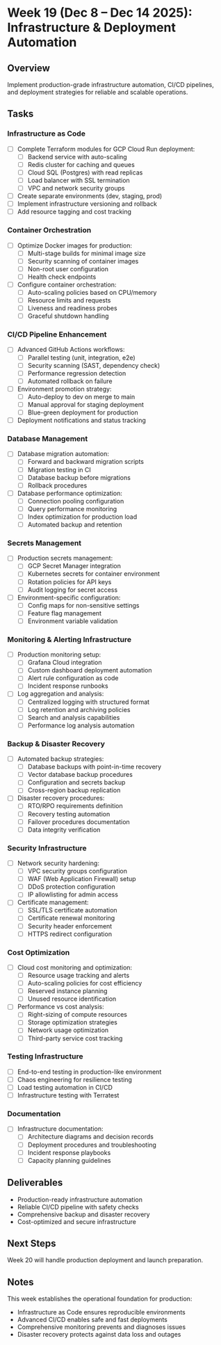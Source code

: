 # Week 19 (Dec 8 – Dec 14 2025): Infrastructure & Deployment Automation

## Overview
Implement production-grade infrastructure automation, CI/CD pipelines, and deployment strategies for reliable and scalable operations.

## Tasks
### Infrastructure as Code
- [ ] Complete Terraform modules for GCP Cloud Run deployment:
  - [ ] Backend service with auto-scaling
  - [ ] Redis cluster for caching and queues
  - [ ] Cloud SQL (Postgres) with read replicas
  - [ ] Load balancer with SSL termination
  - [ ] VPC and network security groups
- [ ] Create separate environments (dev, staging, prod)
- [ ] Implement infrastructure versioning and rollback
- [ ] Add resource tagging and cost tracking

### Container Orchestration
- [ ] Optimize Docker images for production:
  - [ ] Multi-stage builds for minimal image size
  - [ ] Security scanning of container images
  - [ ] Non-root user configuration
  - [ ] Health check endpoints
- [ ] Configure container orchestration:
  - [ ] Auto-scaling policies based on CPU/memory
  - [ ] Resource limits and requests
  - [ ] Liveness and readiness probes
  - [ ] Graceful shutdown handling

### CI/CD Pipeline Enhancement
- [ ] Advanced GitHub Actions workflows:
  - [ ] Parallel testing (unit, integration, e2e)
  - [ ] Security scanning (SAST, dependency check)
  - [ ] Performance regression detection
  - [ ] Automated rollback on failure
- [ ] Environment promotion strategy:
  - [ ] Auto-deploy to dev on merge to main
  - [ ] Manual approval for staging deployment
  - [ ] Blue-green deployment for production
- [ ] Deployment notifications and status tracking

### Database Management
- [ ] Database migration automation:
  - [ ] Forward and backward migration scripts
  - [ ] Migration testing in CI
  - [ ] Database backup before migrations
  - [ ] Rollback procedures
- [ ] Database performance optimization:
  - [ ] Connection pooling configuration
  - [ ] Query performance monitoring
  - [ ] Index optimization for production load
  - [ ] Automated backup and retention

### Secrets Management
- [ ] Production secrets management:
  - [ ] GCP Secret Manager integration
  - [ ] Kubernetes secrets for container environment
  - [ ] Rotation policies for API keys
  - [ ] Audit logging for secret access
- [ ] Environment-specific configuration:
  - [ ] Config maps for non-sensitive settings
  - [ ] Feature flag management
  - [ ] Environment variable validation

### Monitoring & Alerting Infrastructure
- [ ] Production monitoring setup:
  - [ ] Grafana Cloud integration
  - [ ] Custom dashboard deployment automation
  - [ ] Alert rule configuration as code
  - [ ] Incident response runbooks
- [ ] Log aggregation and analysis:
  - [ ] Centralized logging with structured format
  - [ ] Log retention and archiving policies
  - [ ] Search and analysis capabilities
  - [ ] Performance log analysis automation

### Backup & Disaster Recovery
- [ ] Automated backup strategies:
  - [ ] Database backups with point-in-time recovery
  - [ ] Vector database backup procedures
  - [ ] Configuration and secrets backup
  - [ ] Cross-region backup replication
- [ ] Disaster recovery procedures:
  - [ ] RTO/RPO requirements definition
  - [ ] Recovery testing automation
  - [ ] Failover procedures documentation
  - [ ] Data integrity verification

### Security Infrastructure
- [ ] Network security hardening:
  - [ ] VPC security groups configuration
  - [ ] WAF (Web Application Firewall) setup
  - [ ] DDoS protection configuration
  - [ ] IP allowlisting for admin access
- [ ] Certificate management:
  - [ ] SSL/TLS certificate automation
  - [ ] Certificate renewal monitoring
  - [ ] Security header enforcement
  - [ ] HTTPS redirect configuration

### Cost Optimization
- [ ] Cloud cost monitoring and optimization:
  - [ ] Resource usage tracking and alerts
  - [ ] Auto-scaling policies for cost efficiency
  - [ ] Reserved instance planning
  - [ ] Unused resource identification
- [ ] Performance vs cost analysis:
  - [ ] Right-sizing of compute resources
  - [ ] Storage optimization strategies
  - [ ] Network usage optimization
  - [ ] Third-party service cost tracking

### Testing Infrastructure
- [ ] End-to-end testing in production-like environment
- [ ] Chaos engineering for resilience testing
- [ ] Load testing automation in CI/CD
- [ ] Infrastructure testing with Terratest

### Documentation
- [ ] Infrastructure documentation:
  - [ ] Architecture diagrams and decision records
  - [ ] Deployment procedures and troubleshooting
  - [ ] Incident response playbooks
  - [ ] Capacity planning guidelines

## Deliverables
- Production-ready infrastructure automation
- Reliable CI/CD pipeline with safety checks
- Comprehensive backup and disaster recovery
- Cost-optimized and secure infrastructure

## Next Steps
Week 20 will handle production deployment and launch preparation.

## Notes
This week establishes the operational foundation for production:
- Infrastructure as Code ensures reproducible environments
- Advanced CI/CD enables safe and fast deployments
- Comprehensive monitoring prevents and diagnoses issues
- Disaster recovery protects against data loss and outages
